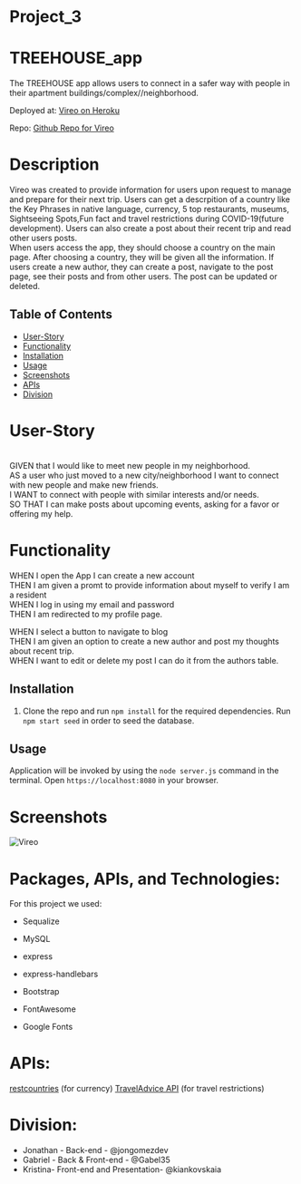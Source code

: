# Project_3

# TREEHOUSE_app

The TREEHOUSE app allows users to connect in a safer way with people in their apartment buildings/complex//neighborhood.


Deployed at: [Vireo on Heroku](https://tree-house-app.herokuapp.com/)

Repo: [Github Repo for Vireo](https://github.com/gabel35/tree-house)

# Description

Vireo was created to provide information for users upon request to manage and prepare for their next trip. Users can get a descrpition of a country like the Key Phrases in native language, currency, 5 top restaurants, museums, Sightseeing Spots,Fun fact and travel restrictions during COVID-19(future development). Users can also create a post about their recent trip and read other users posts.
<br />
When users access the app, they should choose a country on the main page. After choosing a country, they will be given all the information. If users create a new author, they can create a post, navigate to the post page, see their posts and from other users. The post can be updated or deleted.

## Table of Contents

- [User-Story](#User-Story)
- [Functionality](#Functionality)
- [Installation](#Installation)
- [Usage](#usage)
- [Screenshots](#Screenshots)
- [APIs](#APIs)
- [Division](#Division)

# User-Story
<br />
GIVEN that I would like to meet new people in my neighborhood.
<br />
AS a user who just moved to a new city/neighborhood I want to connect with new people and make new friends.
<br />
I WANT to connect with people with similar interests and/or needs. 
<br />
SO THAT I can make posts about upcoming events, asking for a favor or offering my help.
<br />

# Functionality

WHEN I open the App I can create a new account
<br />
THEN I am given a promt to provide information about myself to verify I am a resident <br />
WHEN I log in using my email and password
<br />
THEN I am redirected to my profile page.
<br />

WHEN I select a button to navigate to blog <br />
THEN I am given an option to create a new author and post my thoughts about recent trip.<br />
WHEN I want to edit or delete my post I can do it from the authors table.

## Installation

1. Clone the repo and run `npm install` for the required dependencies. Run `npm start seed` in order to seed the database.

## Usage

Application will be invoked by using the `node server.js` command in the terminal. Open `https://localhost:8080` in your browser.

# Screenshots

![Vireo](./public/assets/img/vireo_screenshot.PNG)

# Packages, APIs, and Technologies:

For this project we used:

- Sequalize
- MySQL
- express
- express-handlebars

- Bootstrap
- FontAwesome
- Google Fonts

# APIs:

[restcountries](https://restcountries.eu/#api-endpoints-language) (for currency)
[TravelAdvice API](https://traveladviceapi.com/) (for travel restrictions)

# Division:

- Jonathan - Back-end - @jongomezdev
- Gabriel - Back & Front-end - @Gabel35
- Kristina- Front-end and Presentation- @kiankovskaia
